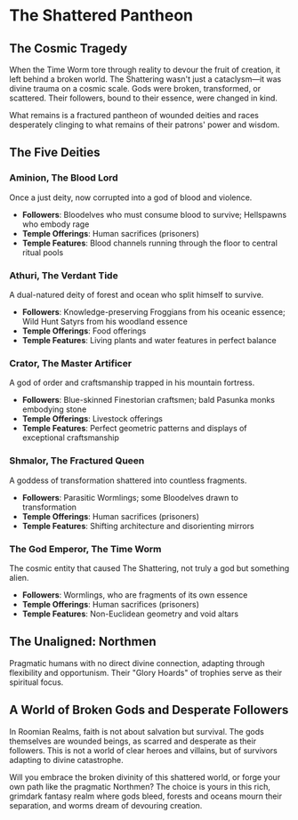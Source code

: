 # The Shattered Pantheon

## The Cosmic Tragedy

When the Time Worm tore through reality to devour the fruit of creation, it left behind a broken world. The Shattering wasn't just a cataclysm—it was divine trauma on a cosmic scale. Gods were broken, transformed, or scattered. Their followers, bound to their essence, were changed in kind.

What remains is a fractured pantheon of wounded deities and races desperately clinging to what remains of their patrons' power and wisdom.

## The Five Deities

### Aminion, The Blood Lord
Once a just deity, now corrupted into a god of blood and violence.
- **Followers**: Bloodelves who must consume blood to survive; Hellspawns who embody rage
- **Temple Offerings**: Human sacrifices (prisoners)
- **Temple Features**: Blood channels running through the floor to central ritual pools

### Athuri, The Verdant Tide
A dual-natured deity of forest and ocean who split himself to survive.
- **Followers**: Knowledge-preserving Froggians from his oceanic essence; Wild Hunt Satyrs from his woodland essence
- **Temple Offerings**: Food offerings
- **Temple Features**: Living plants and water features in perfect balance

### Crator, The Master Artificer
A god of order and craftsmanship trapped in his mountain fortress.
- **Followers**: Blue-skinned Finestorian craftsmen; bald Pasunka monks embodying stone
- **Temple Offerings**: Livestock offerings
- **Temple Features**: Perfect geometric patterns and displays of exceptional craftsmanship

### Shmalor, The Fractured Queen
A goddess of transformation shattered into countless fragments.
- **Followers**: Parasitic Wormlings; some Bloodelves drawn to transformation
- **Temple Offerings**: Human sacrifices (prisoners)
- **Temple Features**: Shifting architecture and disorienting mirrors

### The God Emperor, The Time Worm
The cosmic entity that caused The Shattering, not truly a god but something alien.
- **Followers**: Wormlings, who are fragments of its own essence
- **Temple Offerings**: Human sacrifices (prisoners)
- **Temple Features**: Non-Euclidean geometry and void altars

## The Unaligned: Northmen
Pragmatic humans with no direct divine connection, adapting through flexibility and opportunism. Their "Glory Hoards" of trophies serve as their spiritual focus.

## A World of Broken Gods and Desperate Followers

In Roomian Realms, faith is not about salvation but survival. The gods themselves are wounded beings, as scarred and desperate as their followers. This is not a world of clear heroes and villains, but of survivors adapting to divine catastrophe.

Will you embrace the broken divinity of this shattered world, or forge your own path like the pragmatic Northmen? The choice is yours in this rich, grimdark fantasy realm where gods bleed, forests and oceans mourn their separation, and worms dream of devouring creation.
